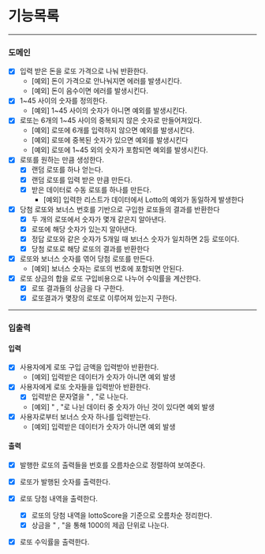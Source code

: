 # 기능목록

---

### 도메인

- [x] 입력 받은 돈을 로또 가격으로 나눠 반환한다.
    - [예외] 돈이 가격으로 안나눠지면 에러를 발생시킨다.
    - [예외] 돈이 음수이면 에러를 발생시킨다.
- [x] 1~45 사이의 숫자를 정의한다.
    - [예외] 1~45 사이의 숫자가 아니면 예외를 발생시킨다.
- [x] 로또는 6개의 1~45 사이의 중복되지 않은 숫자로 만들어져있다.
    - [예외] 로또에 6개를 입력하지 않으면 예외를 발생시킨다.
    - [예외] 로또에 중복된 숫자가 있으면 예외를 발생시킨다
    - [예외] 로또에 1~45 외의 숫자가 포함되면 예외를 발생시킨다.
- [x] 로또를 원하는 만큼 생성한다. 
  - [x] 랜덤 로또를 하나 얻는다.
  - [x] 랜덤 로또를 입력 받은 만큼 만든다.
  - [x] 받은 데이터로 수동 로또를 하나를 만든다.
    - [예외] 입력한 리스트가 데이터에서 Lotto의 예외가 동일하게 발생한다
- [x] 당첨 로또와 보너스 번호를 기반으로 구입한 로또들의 결과를 반환한다
  - [x] 두 개의 로또에서 숫자가 몇개 같은지 알아낸다.
  - [x] 로또에 해당 숫자가 있는지 알아낸다.
  - [x] 정답 로또와 같은 숫자가 5개일 때 보너스 숫자가 일치하면 2등 로또이다.
  - [x] 당첨 로또로 해당 로또의 결과를 반환한다
- [x] 로또와 보너스 숫자를 엮어 당첨 로또를 만든다.
  - [예외] 보너스 숫자는 로또의 번호에 포함되면 안된다.
- [x] 로또 상금의 합을 로또 구입비용으로 나누어 수익률을 계산한다.
  - [x] 로또 결과들의 상금을 다 구한다.
  - [x] 로또결과가 몇장의 로또로 이루어져 있는지 구한다.

---

### 입출력

#### 입력
- [x] 사용자에게 로또 구입 금액을 입력받아 반환한다.
  - [예외] 입력받은 데이터가 숫자가 아니면 예외 발생
- [x] 사용자에게 로또 숫자들을 입력받아 반환한다.
  - [x] 입력받은 문자열을 " , "로 나눈다.
  - [예외] " , "로 나뉜 데이터 중 숫자가 아닌 것이 있다면 예외 발생
- [x] 사용자로부터 보너스 숫자 하나를 입력받는다.
  - [예외] 입력받은 데이터가 숫자가 아니면 예외 발생 

#### 출력
- [x] 발행한 로또의 출력들을 번호를 오름차순으로 정렬하여 보여준다.
- [x] 로또가 발행된 숫자를 출력한다.
- [x] 로또 당첨 내역을 출력한다.
  - [x] 로또의 당첨 내역을 lottoScore을 기준으로 오름차순 정리한다.
  - [x] 상금을 " , "을 통해 1000의 제곱 단위로 나눈다.
- [x] 로또 수익률을 출력한다.


